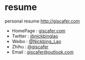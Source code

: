 # resume
personal resume http://giscafer.com

- HomePage : [giscafer.com](http://giscafer.com)
- Twitter : [@nickbinglao](https://twitter.com/nickbinglao)
- Weibo : [@Nickbing_Lao](https://weibo.com/laohoubin)
- Zhihu : [@giscafer](https://www.zhihu.com/people/giscafer)
- Email : <a href="mailto:giscafer@outlook.com">giscafer@outlook.com</a>

